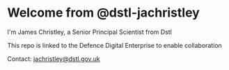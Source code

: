 # Welcome from @dstl-jachristley

I'm James Christley, a Senior Principal Scientist from Dstl

This repo is linked to the Defence Digital Enterprise to enable collaboration

Contact: jachristley@dstl.gov.uk
